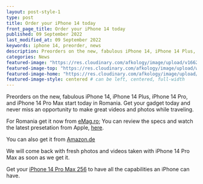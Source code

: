 ```yaml
---
layout: post-style-1
type: post
title: Order your iPhone 14 today
front_page_title: Order your iPhone 14 today
published: 09 September 2022
last_modified_at: 09 September 2022
keywords: iphone 14, preorder, news
description: Preorders on the new, fabulous iPhone 14, iPhone 14 Plus, iPhone 14 Pro, and iPhone 14 Pro Max.
categories: News
featured-image: "https://res.cloudinary.com/afkology/image/upload/v1662710947/news/iphone14_kvpdor.jpg" # full size
featured-image-top: "https://res.cloudinary.com/afkology/image/upload/w_600,c_scale,f_auto/v1662710947/news/iphone14_kvpdor.webp" # width - 1200
featured-image-home: "https://res.cloudinary.com/afkology/image/upload/w_800,c_scale,f_auto/v1662710947/news/iphone14_kvpdor.webp" # width - 600
featured-image-style: centered # can be left, centered, full-width
---
```

Preorders on the new, fabulous iPhone 14, iPhone 14 Plus, iPhone 14 Pro, and iPhone 14 Pro Max start today in Romania. Get your gadget today and never miss an opportunity to make great videos and photos while traveling.

For Romania get it now from [eMag.ro](https://l.profitshare.ro/l/10814599); You can review the specs and watch the latest presetation from Apple, [here](https://www.apple.com/iphone-14-pro/).

You can also get it from [Amazon.de](https://www.amazon.de/dp/B0BDHZ6311?tag=105316-20)

We will come back with fresh photos and videos taken with iPhone 14 Pro Max as soon as we get it.

Get your [iPhone 14 Pro Max 256](https://l.profitshare.ro/l/10803788) to have all the capabilities an iPhone can have.